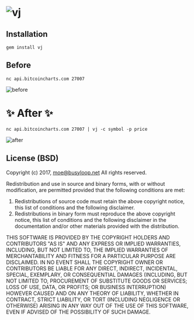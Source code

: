 # ![vj](https://user-images.githubusercontent.com/1622080/34383949-35e614d2-eb19-11e7-808d-5ec2c2bdf3ac.jpg)


## Installation

```
gem install vj
```



## Before

`nc api.bitcoincharts.com 27007`

![before](https://user-images.githubusercontent.com/1622080/34383914-f8926158-eb18-11e7-8883-fcb985a48d31.png)



# ✨ After ✨

`nc api.bitcoincharts.com 27007 | vj -c symbol -p price`

![after](https://user-images.githubusercontent.com/1622080/34383934-1ea509ae-eb19-11e7-9c41-6b437d217321.png)



## License (BSD)

Copyright (c) 2017, moe@busyloop.net
All rights reserved.

Redistribution and use in source and binary forms, with or without
modification, are permitted provided that the following conditions are met:

1. Redistributions of source code must retain the above copyright notice, this
   list of conditions and the following disclaimer.
2. Redistributions in binary form must reproduce the above copyright notice,
   this list of conditions and the following disclaimer in the documentation
   and/or other materials provided with the distribution.

THIS SOFTWARE IS PROVIDED BY THE COPYRIGHT HOLDERS AND CONTRIBUTORS "AS IS" AND
ANY EXPRESS OR IMPLIED WARRANTIES, INCLUDING, BUT NOT LIMITED TO, THE IMPLIED
WARRANTIES OF MERCHANTABILITY AND FITNESS FOR A PARTICULAR PURPOSE ARE
DISCLAIMED. IN NO EVENT SHALL THE COPYRIGHT OWNER OR CONTRIBUTORS BE LIABLE FOR
ANY DIRECT, INDIRECT, INCIDENTAL, SPECIAL, EXEMPLARY, OR CONSEQUENTIAL DAMAGES
(INCLUDING, BUT NOT LIMITED TO, PROCUREMENT OF SUBSTITUTE GOODS OR SERVICES;
LOSS OF USE, DATA, OR PROFITS; OR BUSINESS INTERRUPTION) HOWEVER CAUSED AND
ON ANY THEORY OF LIABILITY, WHETHER IN CONTRACT, STRICT LIABILITY, OR TORT
(INCLUDING NEGLIGENCE OR OTHERWISE) ARISING IN ANY WAY OUT OF THE USE OF THIS
SOFTWARE, EVEN IF ADVISED OF THE POSSIBILITY OF SUCH DAMAGE.
